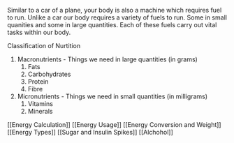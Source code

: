 
Similar to a car of a plane, your body is also a machine which requires fuel to run. Unlike a car our body requires a variety of fuels to run. Some in small quanities and some in large quantities. Each of these fuels carry out vital tasks within our body.

Classification of Nurtition
1. Macronutrients - Things we need in large quantities (in grams)
	1. Fats
	2. Carbohydrates
	3. Protein
	4. Fibre
2. Micronutrients - Things we need in small quantities (in milligrams)
	1. Vitamins
	2. Minerals

[[Energy Calculation]]
[[Energy Usage]]
[[Energy Conversion and Weight]]
[[Energy Types]]
[[Sugar and Insulin Spikes]]
[[Alchohol]]
